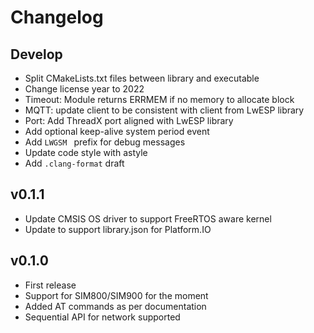 # Changelog

## Develop

- Split CMakeLists.txt files between library and executable
- Change license year to 2022
- Timeout: Module returns ERRMEM if no memory to allocate block
- MQTT: update client to be consistent with client from LwESP library
- Port: Add ThreadX port aligned with LwESP library
- Add optional keep-alive system period event
- Add `LWGSM ` prefix for debug messages
- Update code style with astyle
- Add `.clang-format` draft

## v0.1.1

- Update CMSIS OS driver to support FreeRTOS aware kernel
- Update to support library.json for Platform.IO

## v0.1.0

- First release
- Support for SIM800/SIM900 for the moment
- Added AT commands as per documentation
- Sequential API for network supported
